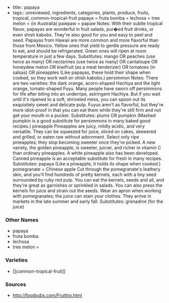 - title:: papaya
- tags:: unreviewed, ingredients, categories, plants, produce, fruits, tropical, common-tropical-fruit
papaya = fruta bomba = lechosa = tree melon = (in Australia) pawpaw = papaw Notes: With their subtle tropical flavor, papayas are wonderful in fruit salads, pur�ed fruit drinks, or even shish kabobs. They're also good for you and easy to peel and seed. Papayas from Hawaii are more common and more flavorful than those from Mexico. Yellow ones that yield to gentle pressure are ready to eat, and should be refrigerated. Green ones will ripen at room temperature in just a few days. Substitutes: mango OR peaches (use twice as many) OR nectarines (use twice as many) OR cantaloupe OR honeydew melon OR kiwifruit (as a meat tenderizer) OR tomatoes (in salsas) OR pineapples (Like papayas, these hold their shape when cooked, so they work well on shish kabobs.) persimmon Notes: There are two varieties: the dark orange, acorn-shaped Hachiya and the light orange, tomato-shaped Fuyu. Many people have sworn off persimmons for life after biting into an underripe, astringent Hachiya. But if you wait until it's ripened to a soft, shriveled mess, you can spoon out its exquisitely sweet and delicate pulp. Fuyus aren't as flavorful, but they're more idiot-proof in that you can eat them while they're still firm and not get your mouth in a pucker. Substitutes: plums OR pumpkin (Mashed pumpkin is a good substitute for persimmons in many baked good recipes.) pineapple Pineapples are juicy, mildly acidic, and very versatile. They can be squeezed for juice, sliced on cakes, skewered and grilled, or eaten raw without adornment. Select only ripe pineapples; they stop becoming sweeter once they're picked. A new variety, the golden pineapple, is sweeter, juicier, and richer in vitamin C than ordinary pineapples. A white pineapple also has been developed. Canned pineapple is an acceptable substitute for fresh in many recipes. Substitutes: papaya (Like a pineapple, it holds its shape when cooked.) pomegranate = Chinese apple Cut through the pomegranate's leathery skin, and you'll find hundreds of pretty kernels, each with a tiny seed surrounded by ruby red pulp. You can eat the kernels, seeds and all, and they're great as garnishes or sprinkled in salads. You can also press the kernels for juice and strain out the seeds. Wear an apron when working with pomegranates; the juice can stain your clothes. They arrive in markets in the late summer and early fall. Substitutes: grenadine (for the juice)

### Other Names

* papaya
* fruta bomba
* lechosa
* tree melon =

### Varieties

* [[common-tropical-fruit]]

### Sources
* http://foodsubs.com/Fruittro.html
